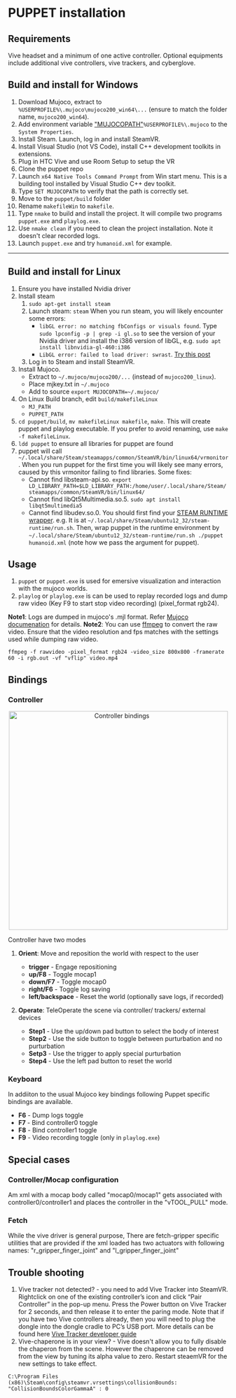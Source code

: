 # PUPPET installation

## Requirements
Vive headset and a minimum of one active controller. Optional equipments include additional vive controllers, vive trackers, and cyberglove.

## Build and install for Windows
1. Download Mujoco, extract to `%USERPROFILE%\.mujoco\mujoco200_win64\...` (ensure to match the folder name, `mujoco200_win64`).
2. Add environment variable ["MUJOCOPATH"](..//gallery//adding_system_variables.jpg)`%USERPROFILE%\.mujoco` to the `System Properties`.
3. Install Steam. Launch, log in and install SteamVR.
4. Install Visual Studio (not VS Code), install C++ development toolkits in extensions.
5. Plug in HTC Vive and use Room Setup to setup the VR
6. Clone the puppet repo
7. Launch `x64 Native Tools Command Prompt` from Win start menu. This is a building tool installed by Visual Studio C++ dev toolkit.
8. Type `SET MUJOCOPATH` to verify that the path is correctly set.
9. Move to the `puppet/build` folder
10. Rename `makefileWin` to `makefile`.
10. Type `nmake` to build and install the project. It will compile two programs `puppet.exe` and `playlog.exe`.
11. Use `nmake clean` if you need to clean the project installation. Note it doesn't clear recorded logs.
12. Launch `puppet.exe` and try `humanoid.xml` for example.


---


## Build and install for Linux
1. Ensure you have installed Nvidia driver
2. Install steam
    1. `sudo apt-get install steam`
    2. Launch steam: `steam`
        When you run steam, you will likely encounter some errors:
        - `libGL error: no matching fbConfigs or visuals found`. Type `sudo lpconfig -p | grep -i gl.so` to see the version of your Nvidia driver and install the i386 version of libGL, e.g. `sudo apt install libnvidia-gl-460:i386`
        - `LibGL error: failed to load driver: swrast`. [Try this post](https://www.errorsolutions.tech/error/libgl-error-failed-to-load-driver-swrast/)
    3. Log in to Steam and install SteamVR.
3. Install Mujoco.
    - Extract to `~/.mujoco/mujoco200/...` (instead of `mujoco200_linux`).
    - Place mjkey.txt in `~/.mujoco`
    - Add to source `export MUJOCOPATH=~/.mujoco/`
4. On Linux Build branch, edit `build/makefileLinux`
    - `MJ_PATH`
    - `PUPPET_PATH`
5. `cd puppet/build`, `mv makefileLinux makefile`, `make`. This will create puppet and playlog executable. If you prefer to avoid renaming, use `make -f makefileLinux`.
6. `ldd puppet` to ensure all libraries for puppet are found
7. puppet will call `~/.local/share/Steam/steamapps/common/SteamVR/bin/linux64/vrmonitor`. When you run puppet for the first time you will likely see many errors, caused by this vrmonitor failing to find libraries. Some fixes:
    - Cannot find libsteam-api.so. `export LD_LIBRARY_PATH=$LD_LIBRARY_PATH:/home/user/.local/share/Steam/steamapps/common/SteamVR/bin/linux64/`
    - Cannot find libQt5Multimedia.so.5. `sudo apt install libqt5multimedia5`
    - Cannot find libudev.so.0. You should first find your [STEAM RUNTIME wrapper](https://github.com/flathub/com.valvesoftware.Steam/issues/640). e.g. It is at `~/.local/share/Steam/ubuntu12_32/steam-runtime/run.sh`. Then, wrap puppet in the runtime environment by
    `~/.local/share/Steam/ubuntu12_32/steam-runtime/run.sh ./puppet humanoid.xml` (note how we pass the argument for puppet).

## Usage
1. `puppet` or `puppet.exe` is used for emersive visualization and interaction with the mujoco worlds.
2. `playlog` or `playlog.exe` is can be used to replay recorded logs and dump raw video (Key F9 to start stop video recording) (pixel_format rgb24).


**Note1**: Logs are dumped in mujoco's .mjl format. Refer [Mujoco documenation](http://www.mujoco.org/book/haptix.html#uiRecord) for details.
**Note2**: You can use [ffmpeg](https://ffmpeg.org/) to convert the raw video. Ensure that the video resolution and fps matches with the settings used while dumping raw video.
```
ffmpeg -f rawvideo -pixel_format rgb24 -video_size 800x800 -framerate 60 -i rgb.out -vf "vflip" video.mp4
```


## Bindings
### Controller
<p align="center"><img src="../vive/controller_bindings.jpg" alt="Controller bindings" height="500"/></p>

Controller have two modes

1. **Orient**:  Move and reposition the world with respect to the user
    * __trigger__ - Engage repositioning
    * __up/F8__      - Toggle mocap1
    * __down/F7__    - Toggle mocap0
    * __right/F6__   - Toggle log saving
    * __left/backspace__    - Reset the world (optionally save logs, if recorded)

2. **Operate**:  TeleOperate the scene via controller/ trackers/ external devices
    * __Step1__ - Use the up/down pad button to select the body of interest
    * __Step2__ - Use the side button to toggle between purturbation and no purturbation
    * __Setp3__ - Use the trigger to apply special purturbation
    * __Step4__ - Use the left pad button to reset the world


### Keyboard
In addiiton to the usual Mujoco key bindings following Puppet specific bindings are available.
* __F6__ - Dump logs toggle
* __F7__ - Bind controller0 toggle
* __F8__ - Bind controller1 toggle
* __F9__ - Video recording toggle (only in `playlog.exe`)


## Special cases

### Controller/Mocap configuration
Am xml with a mocap body called "mocap0/mocap1" gets associated with controller0/controller1 and places the controller in the "vTOOL_PULL" mode.

### Fetch
While the vive driver is general purpose, There are fetch-gripper specific utilities that are provided if the xml loaded has two actuators with following names: "r_gripper_finger_joint" and "l_gripper_finger_joint"

## Trouble shooting
1. Vive tracker not detected? - you need to add Vive Tracker into SteamVR. Rightclick on one of the existing controller’s icon and click “Pair Controller” in the pop-up menu. Press the Power button on Vive Tracker for 2 seconds, and then release it to enter the paring mode. Note that if you have two Vive controllers already, then you will need to plug the dongle into the dongle cradle to PC’s USB port. More details can be found here [Vive Tracker developer guide](https://dl.vive.com/Tracker/Guideline/HTC_Vive_Tracker_Developer_Guidelines_v1.3.pdf)
2. Vive-chaperone is in your view? - Vive doesn't allow you to fully disable the chaperon from the scene. However the chaperone can be removed from the view by tuning its alpha value to zero. Restart steaemVR for the new settings to take effect.
```
C:\Program Files (x86)\Steam\config\steamvr.vrsettings\collisionBounds: "CollisionBoundsColorGammaA" : 0
```
